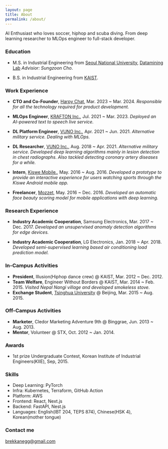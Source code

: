 ```yaml
---
layout: page
title: About
permalink: /about/
---
```


AI Enthusiast who loves soccer, hiphop and scuba diving.
From deep learning researcher to MLOps engineer to full-stack developer.

### Education

- M.S. in Industrial Engineering from [Seoul National University](http://www.snu.ac.kr), [Datamining Lab](http://www.dm.snu.ac.kr) _Advisior: Sungzoon Cho_.

- B.S. in Industrial Engineering from [KAIST](http://www.kaist.ac.kr).

### Work Experience

- **CTO and Co-Founder**, [Harpy Chat](https://harpy.chat), Mar. 2023 ~ Mar. 2024. _Responsible for all the technology required for product development._

- **MLOps Engineer**, [KRAFTON Inc.](https://kraton.com), Jul. 2021 ~ Mar. 2023. _Deployed an AI-powered text to speech live service._

- **DL Platform Engineer**, [VUNO Inc.](https://vuno.co), Apr. 2021 ~ Jun. 2021. _Alternative military service. Dealing with MLOps._

- **DL Researcher**, [VUNO Inc.](https://vuno.co), Aug. 2018 ~ Apr. 2021. _Alternative military service. Developed deep learning algorithms mainly in lesion detection in chest radiographs. Also tackled detecting coronary artery diseases for a while._

- **Intern**, [Kiswe Mobile.](https://www.kiswe.com), May. 2016 ~ Aug. 2016. _Developed a prototype to provide an interactive experience for users watching sports through the Kiswe Android mobile app._

- **Freelancer**, [Mozzet](https://mozzet.com), May. 2016 ~ Dec. 2016. _Developed an automatic face beauty scoring model for mobile applications with deep learning._

### Research Experience

- **Industry Academic Cooperation**, Samsung Electronics, Mar. 2017 ~ Dec. 2017. _Developed an unsupervised anomaly detection algorithms for edge devices._

- **Industry Academic Cooperation**, LG Electronics, Jan. 2018 ~ Apr. 2018. _Developed semi-supervised learning based air conditioning load prediction model._

### In-Campus Activities

- **President**, Illusion(Hiphop dance crew) @ KAIST, Mar. 2012 ~ Dec. 2012.
- **Team Welfare**, Engineer Without Borders @ KAIST, Mar. 2014 ~ Feb. 2015. _Visited Nepal Nangi village and developed smokeless stove._
- **Exchange Student**, [Tsinghua University](https://www.tsinghua.edu.cn/en/) @ Beijing, Mar. 2015 ~ Aug. 2015.

### Off-Campus Activities

- **Marketer**, Cledor Marketing Adventure 9th @ Binggrae, Jun. 2013 ~ Aug. 2013.
- **Mentor**, Volunteer @ STX, Oct. 2012 ~ Jan. 2014.

### Awards

- 1st prize Undergraduate Contest, Korean Institute of Industrial Engineers(KIIE), Sep, 2015.

### Skills

- Deep Learning: PyTorch
- Infra: Kubernetes, Terraform, GitHub Action
- Platform: AWS
- Frontend: React, Next.js
- Backend: FastAPI, Nest.js
- Languages: English(IBT 204, TEPS 874), Chinese(HSK 4), Korean(mother tongue)

### Contact me

[brekkanegg@gmail.com](mailto:brekkanegg@gmail.com)
